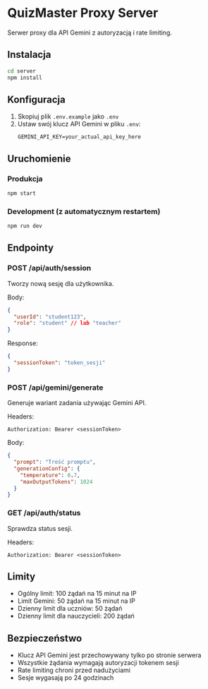 # QuizMaster Proxy Server

Serwer proxy dla API Gemini z autoryzacją i rate limiting.

## Instalacja

```bash
cd server
npm install
```

## Konfiguracja

1. Skopiuj plik `.env.example` jako `.env`
2. Ustaw swój klucz API Gemini w pliku `.env`:
   ```
   GEMINI_API_KEY=your_actual_api_key_here
   ```

## Uruchomienie

### Produkcja
```bash
npm start
```

### Development (z automatycznym restartem)
```bash
npm run dev
```

## Endpointy

### POST /api/auth/session
Tworzy nową sesję dla użytkownika.

Body:
```json
{
  "userId": "student123",
  "role": "student" // lub "teacher"
}
```

Response:
```json
{
  "sessionToken": "token_sesji"
}
```

### POST /api/gemini/generate
Generuje wariant zadania używając Gemini API.

Headers:
```
Authorization: Bearer <sessionToken>
```

Body:
```json
{
  "prompt": "Treść promptu",
  "generationConfig": {
    "temperature": 0.7,
    "maxOutputTokens": 1024
  }
}
```

### GET /api/auth/status
Sprawdza status sesji.

Headers:
```
Authorization: Bearer <sessionToken>
```

## Limity

- Ogólny limit: 100 żądań na 15 minut na IP
- Limit Gemini: 50 żądań na 15 minut na IP
- Dzienny limit dla uczniów: 50 żądań
- Dzienny limit dla nauczycieli: 200 żądań

## Bezpieczeństwo

- Klucz API Gemini jest przechowywany tylko po stronie serwera
- Wszystkie żądania wymagają autoryzacji tokenem sesji
- Rate limiting chroni przed nadużyciami
- Sesje wygasają po 24 godzinach